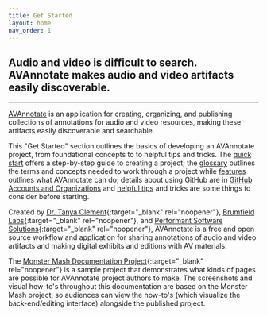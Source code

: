 ```yaml
---
title: Get Started
layout: home
nav_order: 1
---
```


## Audio and video is difficult to search. AVAnnotate makes audio and video artifacts easily discoverable.
---
[AVAnnotate](https://av-annotate.org/) is an application for creating, organizing, and publishing collections of annotations for audio and video resources, making these artifacts easily discoverable and searchable.

This "Get Started" section outlines the basics of developing an AVAnnotate project, from foundational concepts to to helpful tips and tricks. The [quick start](https://avannotate.github.io/documentation/pages/quickstart/) offers a step-by-step guide to creating a project; the [glossary](https://avannotate.github.io/documentation/pages/glossary/) outlines the terms and concepts needed to work through a project while [features](https://avannotate.github.io/documentation/pages/features/) outlines what AVAnnotate can do; details about using GitHub are in [GitHub Accounts and Organizations](https://avannotate.github.io/documentation/pages/orgs/) and [helpful tips](https://avannotate.github.io/documentation/pages/tips/) and tricks are some things to consider before starting. 

Created by [Dr. Tanya Clement](https://tanyaclement.org/){:target="_blank" rel="noopener"}, [Brumfield Labs](https://www.brumfieldlabs.com/){:target="_blank" rel="noopener"}, and [Performant Software Solutions](https://www.performantsoftware.com/){:target="_blank" rel="noopener"}, AVAnnotate is a free and open source workflow and application for sharing annotations of audio and video artifacts and making digital exhibits and editions with AV materials.

The [Monster Mash Documentation Project](https://avannotate.github.io/mm/){:target="_blank" rel="noopener"} is a sample project that demonstrates what kinds of pages are possible for AVAnnotate project authors to make. The screenshots and visual how-to's throughout this documentation are based on the Monster Mash project, so audiences can view the how-to's (which visualize the back-end/editing interface) alongside the published project. 
